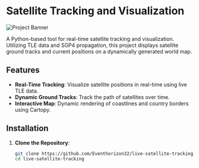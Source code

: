 # Satellite Tracking and Visualization

![Project Banner]([https://www.google.com/url?sa=i&url=https%3A%2F%2Fisstracker.pl%2Fen%2Fsatelity%2F25338&psig=AOvVaw03TydMZXHMv1dX10r8gew3&ust=1722868487146000&source=images&cd=vfe&opi=89978449&ved=0CBEQjRxqFwoTCNCM1LLH24cDFQAAAAAdAAAAABAE](https://static.isstracker.pl/images/satellites/8/noaa-15-25338.png))

A Python-based tool for real-time satellite tracking and visualization. Utilizing TLE data and SGP4 propagation, this project displays satellite ground tracks and current positions on a dynamically generated world map.

## Features

- **Real-Time Tracking**: Visualize satellite positions in real-time using live TLE data.
- **Dynamic Ground Tracks**: Track the path of satellites over time.
- **Interactive Map**: Dynamic rendering of coastlines and country borders using Cartopy.

## Installation

1. **Clone the Repository**:
   ```sh
   git clone https://github.com/Eventhorizon32/live-satellite-tracking.git
   cd live-satellite-tracking
